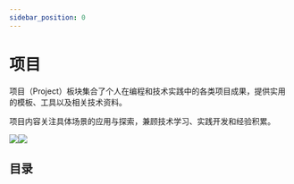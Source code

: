 ```yaml
---
sidebar_position: 0
---
```


# 项目

项目（Project）板块集合了个人在编程和技术实践中的各类项目成果，提供实用的模板、工具以及相关技术资料。

项目内容关注具体场景的应用与探索，兼顾技术学习、实践开发和经验积累。

![](/img/docs/project-light.svg#gh-light-mode-only)![](/img/docs/project-dark.svg#gh-dark-mode-only)

## 目录

<DocCardList />
